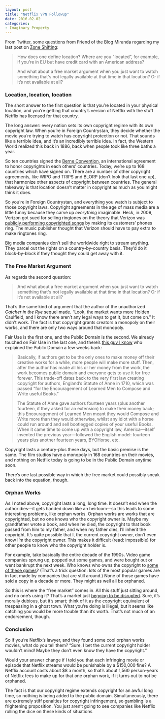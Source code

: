 ```yaml
---
layout: post
title: "Netflix VPN Followup"
date: 2016-02-02
categories: 
- Imaginary Property
---
```


From Twitter, some questions from Friend of the Blog Miranda regarding my last post on [Zone Shifting](http://blog.ipsaloquitur.org/post/zone-shifting/):

> How does one define location? Where are you "located”, for example, if you're in EU but have credit card with an American address?
>
> And what about a free market argument when you just want to watch something that's not legally available at that time in that location? Or if it’s not available at all?

### Location, location, location

The short answer to the first question is that you’re located in your physical location, and you’re getting that country’s version of Netflix with the stuff Netflix has licensed for that country.

The long answer: every nation sets its own copyright regime with its own copyright law. When you’re in Foreign Countrystan, they decide whether the movie you’re trying to watch has copyright protection or not. That sounds like a terrible idea, and it’s an incredibly terrible idea. In fact, the Western World realized this back in 1886, back when people took like three baths a year. <!--more-->

So ten countries signed the [Berne Convention](https://en.wikipedia.org/wiki/Berne_Convention), an international agreement to honor copyrights in each others’ countries. Today, we’re up to 168 countries which have signed on. There are a number of other copyright agreements, like WIPO and TRIPS and BLORP (don’t look that last one up), that harmonize other aspects of copyright between countries. The general takeaway is that location doesn’t matter in copyright as much as you might think it does.

So you’re in Foreign Countrystan, and everything you watch is subject to those copyright laws. Copyright agreements in the age of mass media are a little funny because they carve up *everything* imaginable. Heck, in 2009, Verizon got sued for selling ringtones on the theory that Verizon was [publicly performing copyrighted songs](http://ipjournal.law.wfu.edu/2009/12/are-cellphone-ringtones-a-public-performance/) by making its customers’ phones ring. The music publisher thought that Verizon should have to pay extra to make ringtones ring.

Big media companies don’t sell the worldwide right to stream anything. They parcel out the rights on a country-by-country basis. They’d do it block-by-block if they thought they could get away with it. 

### The Free Market Argument

As regards the second question:

> And what about a free market argument when you just want to watch something that's not legally available at that time in that location? Or if it’s not available at all?

That’s the same kind of argument that the author of the unauthorized *Catcher in the Rye* sequel made. “Look, the market wants more Holden Caulfield, and I know there aren’t any legal ways to get it, but come on.” It didn’t work. The fact is that copyright grants creators a monopoly on their works, and there are only two ways around that monopoly.

Fair Use is the first one, and the Public Domain is the second. We already touched on Fair Use in the last one, and there’s [this guy I know](http://blog.ipsaloquitur.org/post/feline-maximization/) who explained the Public Domain a few weeks back:

> Basically, if authors get to be the only ones to make money off their creative works for a while, more people will make more stuff. Then, after the author has made all his or her money from the work, the work becomes public domain and everyone gets to use it for free forever. This trade-off dates back to the very first law creating copyright for authors, England’s Statute of Anne in 1710, which was passed “for the Encouragement of Learned Men to Compose and Write useful Books.”
>
> The Statute of Anne gave authors fourteen years (plus another fourteen, if they asked for an extension) to make their money back; this Encouragement of Learned Men meant they would Compose and Write more than they would otherwise, whilst any idiot with a horse could run around and sell bootlegged copies of your useful Books. When it came time to come up with a copyright law, America—itself invented the previous year—followed the English model: fourteen years plus another fourteen years, BYOHorse, etc.

Copyright lasts a century-plus these days, but the basic premise is the same. The film studios have a monopoly in 168 countries on their movies, and nothing on Netflix today is going to be in the Public Domain anytime soon.

There’s one last possible way in which the free market could possibly sneak back into the equation, though.

### Orphan Works

As I noted above, copyright lasts a long, long time. It doesn’t end when the author dies—it gets handed down like an heirloom—so this leads to some interesting problems, like orphan works. Orphan works are works that are copyrighted, but no one knows who the copyright owner is. Maybe my grandfather wrote a book, and when he died, the copyright to that book passed from him to my father, and when my father dies, I’ll inherit the copyright.  It’s quite possible that I, the current copyright owner, don’t even know I’m the copyright owner. This makes it difficult (read: impossible) for other people to know who the copyright holder is.

For example, take basically the entire decade of the 1990s. Video game companies sprung up, popped out some games, and were bought out or went bankrupt the next week. Who knows who owns the copyright to [some of these games](http://www.myabandonware.com)? (That’s a trick question: lots of the most popular games are in fact made by companies that are still around.) None of those games have sold a copy in a decade or more. They might as well all be orphaned.

So this is where the “free market” comes in. All this stuff just sitting around, and no one’s using it? That’s a market just [begging to be disrupted](http://blog.ipsaloquitur.org/post/business-tragedy-of-the-commons/). Sure, it’s morally dubious, but it’s smart; think of it as the copyright equivalent of trespassing in a ghost town. What you’re doing is illegal, but it seems like catching you would be more trouble than it’s worth. That’s not much of an endorsement, though.

### Conclusion

So if you’re Netflix’s lawyer, and they found some cool orphan works movies, what do you tell them? “Sure, I bet the current copyright holder wouldn’t mind! Maybe they don’t even know they have the copyright.”

Would your answer change if I told you that each infringing movie or episode that Netflix streams would be punishable by a $150,000 fine? A Netflix account costs about $8 a month, so that’s about 1,560 person-years of Netflix fees to make up for that one orphan work, if it turns out to not be orphaned.

The fact is that our copyright regime extends copyright for an awful long time, so nothing is being added to the public domain.  Simultaneously, there are extremely stiff penalties for copyright infringement, so gambling is a frightening proposition. You just aren’t going to see companies like Netflix rolling the dice on these kinds of situations.